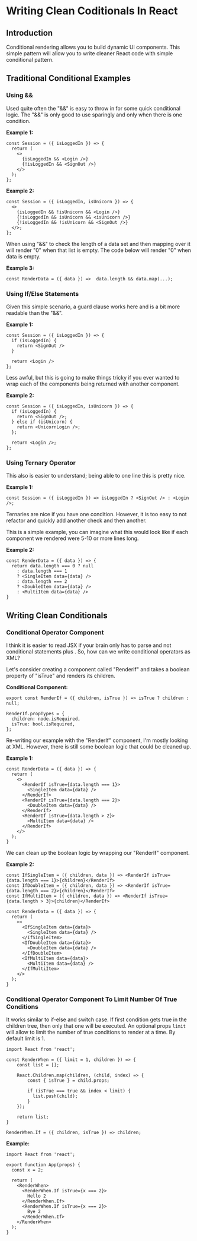 # Writing Clean Coditionals In React

## Introduction

Conditional rendering allows you to build dynamic UI components. This simple pattern will allow you to write cleaner React code with simple conditional pattern.

## Traditional Conditional Examples

### Using &&

Used quite often the "&&" is easy to throw in for some quick conditional logic. The "&&" is only good to use sparingly and only when there is one condition.

**Example 1:**

```tsx
const Session = ({ isLoggedIn }) => {
  return (
    <>
      {isLoggedIn && <Login />}
      {!isLoggedIn && <SignOut />}
    </>
  );
};
```

**Example 2:**

```tsx
const Session = ({ isLoggedIn, isUnicorn }) => {
  <>
    {isLoggedIn && !isUnicorn && <Login />}
    {!isLoggedIn && isUnicorn && <isUnicorn />}
    {!isLoggedIn && !isUnicorn && <SignOut />}
  </>;
};
```

When using "&&" to check the length of a data set and then mapping over it will render "0" when that list is empty.
The code below will render "0" when data is empty.

**Example 3:**

```tsx
const RenderData = ({ data }) =>  data.length && data.map(...); 
```

### Using If/Else Statements

Given this simple scenario, a guard clause works here and is a bit more readable than the "&&".

**Example 1:**

```tsx
const Session = ({ isLoggedIn }) => {
  if (isLoggedIn) {
    return <SignOut />
  }

  return <Login />
};
```

Less awful, but this is going to make things tricky if you ever wanted to wrap each of the components being returned with another component.

**Example 2:**

```tsx
const Session = ({ isLoggedIn, isUnicorn }) => {
  if (isLoggedIn) {
    return <SignOut />;
  } else if (isUnicorn) {
    return <UnicornLogin />;
  };

  return <Login />;
};
```

### Using Ternary Operator

This also is easier to understand; being able to one line this is pretty nice.

**Example 1:**

```tsx
const Session = ({ isLoggedIn }) => isLoggedIn ? <SignOut /> : <Login />;
```

Ternaries are nice if you have one condition. However, it is too easy to not refactor and quickly add another check and then another.

This is a simple example, you can imagine what this would look like if each component we rendered were 5-10 or more lines long.

**Example 2:**

```tsx
const RenderData = ({ data }) => {
  return data.length === 0 ? null
    : data.length === 1
    ? <SingleItem data={data} />
    : data.length === 2
    ? <DoubleItem data={data} />
    : <MultiItem data={data} />
}
```

## Writing Clean Conditionals

### Conditional Operator Component

I think it is easier to read JSX if your brain only has to parse and not conditional statements plus . So, how can we write conditional operators as XML?

Let's consider creating a component called "RenderIf" and takes a boolean property of "isTrue" and renders its children.

**Conditional Component:**

```tsx
export const RenderIf = ({ children, isTrue }) => isTrue ? children : null;

RenderIf.propTypes = {
  children: node.isRequired,
  isTrue: bool.isRequired,
};
```

Re-writing our example with the "RenderIf" component, I'm mostly looking at XML. However, there is still some boolean logic that could be cleaned up.

**Example 1:**

```tsx
const RenderData = ({ data }) => {
  return (
    <>
      <RenderIf isTrue={data.length === 1}>
        <SingleItem data={data} />
      </RenderIf>
      <RenderIf isTrue={data.length === 2}>
        <DoubleItem data={data} />
      </RenderIf>
      <RenderIf isTrue={data.length > 2}>
        <MultiItem data={data} />
      </RenderIf>
    </>
  );
}
```

We can clean up the boolean logic by wrapping our "RenderIf" component.

**Example 2:**

```tsx
const IfSingleItem = ({ children, data }) => <RenderIf isTrue={data.length === 1}>{children}</RenderIf>
const IfDoubleItem = ({ children, data }) => <RenderIf isTrue={data.length === 2}>{children}</RenderIf>
const IfMultiItem = ({ children, data }) => <RenderIf isTrue={data.length > 3}>{children}</RenderIf>

const RenderData = ({ data }) => {
  return (
    <>
      <IfSingleItem data={data}>
        <SingleItem data={data} />
      </IfSingleItem>
      <IfDoubleItem data={data}>
        <DoubleItem data={data} />
      </IfDoubleItem>
      <IfMultiItem data={data}>
        <MultiItem data={data} />
      </IfMultiItem>
    </>
  );
}
```

### Conditional Operator Component To Limit Number Of True Conditions

It works similar to if-else and switch case. If first condition gets true in the children tree, then only that one will be executed.
An optional props `limit` will allow to limit the number of true conditions to render at a time. By default limit is 1.

```tsx
import React from 'react';

const RenderWhen = ({ limit = 1, children }) => {
    const list = [];

    React.Children.map(children, (child, index) => {
        const { isTrue } = child.props;

        if (isTrue === true && index < limit) {
          list.push(child);
        }
    });

    return list;
}

RenderWhen.If = ({ children, isTrue }) => children;
```

**Example:**

```tsx
import React from 'react';

export function App(props) {
  const x = 2;

  return (
    <RenderWhen>
      <RenderWhen.If isTrue={x === 2}>
        Hello 2
      </RenderWhen.If>
      <RenderWhen.If isTrue={x === 2}>
        Bye 2
      </RenderWhen.If>
    </RenderWhen>
  );
}
```
